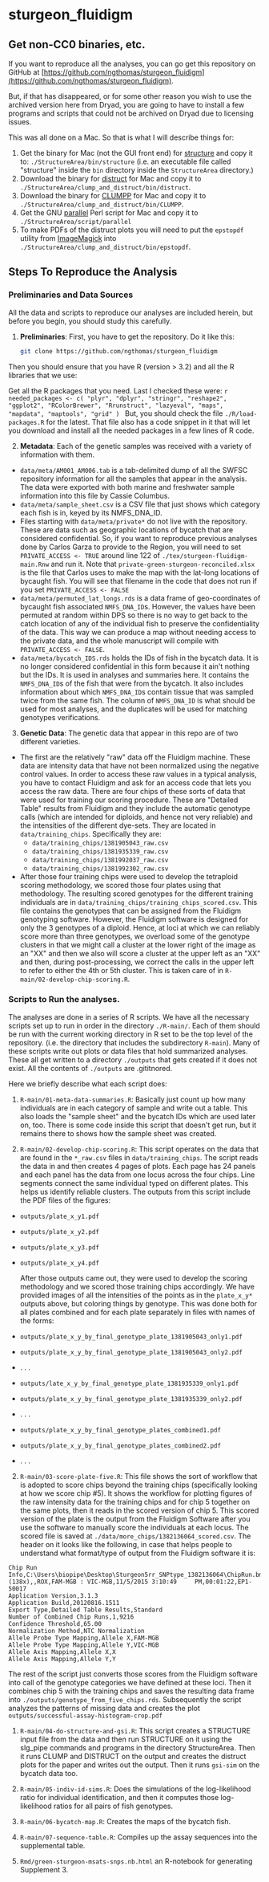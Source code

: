 # sturgeon_fluidigm


## Get non-CC0 binaries, etc.

If you want to reproduce all the analyses, you can go get this repository 
on GitHub at [https://github.com/ngthomas/sturgeon_fluidigm](https://github.com/ngthomas/sturgeon_fluidigm).

But, if that has disappeared, or for some other reason you wish to use the archived version 
here from Dryad, you are going to have to install a few programs and scripts that could 
not be archived on Dryad due to licensing issues.

This was all done on a Mac.  So that is what I will describe things for:

1. Get the binary for Mac (not the GUI front end) for [structure](http://web.stanford.edu/group/pritchardlab/structure.html)
and copy it to: `./StructureArea/bin/structure` (i.e. an executable file called "structure" inside the 
`bin` directory inside the `StructureArea` directory.)
1. Download the binary for [distruct](https://web.stanford.edu/group/rosenberglab/distructDownload.html) for Mac and 
copy it to `./StructureArea/clump_and_distruct/bin/distruct`.
1. Download the binary for [CLUMPP](https://web.stanford.edu/group/rosenberglab/clumppDownload.html) for Mac and 
copy it to `./StructureArea/clump_and_distruct/bin/CLUMPP`.
1. Get the GNU [parallel](https://www.gnu.org/software/parallel/) Perl script for Mac and copy it to 
`./StructureArea/script/parallel`
1. To make PDFs of the distruct plots you will need to put the `epstopdf` utility from [ImageMagick](https://www.imagemagick.org/script/index.php)
into `./StructureArea/clump_and_distruct/bin/epstopdf`.


## Steps To Reproduce the Analysis

### Preliminaries and Data Sources
All the data and scripts to reproduce our analyses are included herein, but
before you begin, you should study this carefully.

1. __Preliminaries__: First, you have to get the repository.  Do it like this:

    ```sh
    git clone https://github.com/ngthomas/sturgeon_fluidigm
    ```
  
  Then you should ensure that you have R (version > 3.2) and all the R libraries that we use:
  
  Get all the R packages that you need.  Last I checked these were:
    ```r
    needed_packages <- c(
        "plyr",
        "dplyr",
        "stringr",
        "reshape2",
        "ggplot2",
        "RColorBrewer",
        "Rrunstruct",
        "lazyeval",
        "maps",
        "mapdata",
        "maptools",
        "grid"
    )
    ```
    But, you should check the file `./R/load-packages.R` for the latest.  That file also has a code snippet in it that
    will let you download and install all the needed packages in a few lines of R code.
    
2. __Metadata__: Each of the genetic samples was received with a variety of information with them.
  * `data/meta/AM001_AM006.tab` is a tab-delimited dump of all the SWFSC repository information for all the samples that appear in the analysis. The data were exported with both marine and freshwater sample information into this file by Cassie Columbus.
  * `data/meta/sample_sheet.csv` is a CSV file that just shows which category each fish is in, keyed by
  its NMFS_DNA_ID.
  * Files starting with `data/meta/private*` do not live with the repository.  These are data such as geographic locations of bycatch that are considered confidential.  So, if you want to reproduce previous analyses done by Carlos Garza to provide to the Region, you will need to set `PRIVATE_ACCESS <- TRUE` around line 122 of `./tex/sturgeon-fluidigm-main.Rnw` and run it. Note that `private-green-sturgeon-reconciled.xlsx` is the file that Carlos uses to make the map with the lat-long locations of bycaught fish.  You will see that filename in the code that does not run if you set `PRIVATE_ACCESS <- FALSE`
  * `data/meta/permuted_lat_longs.rds` is a data frame of geo-coordinates of bycaught fish associated `NMFS_DNA_ID`s.  However, the values have been permuted at random within DPS so there is no way to get back to the catch location of any of the individual fish to preserve the confidentiality of the data.  This way we can produce a map without needing access to the private data, and the whole manuscript will compile with `PRIVATE_ACCESS <- FALSE`.
  * `data/meta/bycatch_IDS.rds` holds the IDs of fish in the bycatch data. It is no longer considered confidential in this form because it ain't nothing but the IDs.  It is used in analyses and summaries here.  It contains the `NMFS_DNA_ID`s of the fish that were from the bycatch. It also includes information about which `NMFS_DNA_ID`s contain tissue that was sampled twice from the same fish.  The column of `NMFS_DNA_ID` is what should be used for most analyses, and the duplicates will be used for matching genotypes verifications.
3. __Genetic Data__: The genetic data that appear in this repo are of two different varieties.  
  * The first are the relatively "raw" data off the Fluidigm machine. These data are intensity data that have not been normalized using the negative control values.  In order to access these raw values in a typical analysis, you have to contact Fluidigm and ask for an access code that lets you access the raw data. There are four chips of these sorts of data that were used for training our scoring procedure. These are "Detailed Table" results from Fluidigm and they include the automatic genotype calls (which are intended for diploids, and hence not very reliable) and the intensities of the different dye-sets. They are located in `data/training_chips`.  Specifically they are:
    - `data/training_chips/1381905043_raw.csv`
    - `data/training_chips/1381935339_raw.csv`
    - `data/training_chips/1381992037_raw.csv`
    - `data/training_chips/1381992302_raw.csv`
  * After those four training chips were used to develop the tetraploid scoring methodology, we scored those four plates using that methodology.  The resulting scored genotypes for the different training individuals are in `data/training_chips/training_chips_scored.csv`. This file contains the genotypes that can be assigned from the Fluidigm genotyping software.  However, the Fluidigm software is designed for only the 3 genotypes of a diploid.  Hence, at loci at which we can reliably score more than three genotypes, we overload some of the genotype clusters in that we might call a cluster at the lower right of the image as an "XX" and then we also will score a cluster at the upper left as an "XX" and then, during post-processing, we correct the calls in the upper left to refer to either the 4th or 5th cluster.  This is taken care of in `R-main/02-develop-chip-scoring.R`.


### Scripts to Run the analyses.

The analyses are done in a series of R scripts.  We have all the necessary scripts set up to run in 
order in the directory `./R-main/`.  Each of them should be run with the current
working directory in R set to be the top level of the repository. (i.e. the directory
that includes the subdirectory `R-main`).  Many of these scripts write out plots or data
files that hold summarized analyses.  These all get written to a directory `./outputs` that
gets created if it does not exist.  All the contents of `./outputs` are .gititnored.

Here we briefly describe what each script does:

1. `R-main/01-meta-data-summaries.R`: Basically just count up how many individuals are in each
category of sample and write out a table.  This also loads the "sample sheet" and the bycatch 
IDs which are used later on, too.  There is some code inside this script that doesn't get run,
but it remains there to shows how the sample sheet was created.

1. `R-main/02-develop-chip-scoring.R`:  This script operates on the data that are found in the `*_raw.csv` files in `data/training_chips`. The script reads the data in and then creates 4 pages of plots.  Each page has 24 panels and each panel has the data from one locus across the four chips. Line segments connect the same individual typed on different plates.  This helps us identify reliable clusters. The outputs from this script include the PDF files of the figures:
  - `outputs/plate_x_y1.pdf`
  - `outputs/plate_x_y2.pdf`
  - `outputs/plate_x_y3.pdf`
  - `outputs/plate_x_y4.pdf`

    After those outputs came out, they were used to develop the scoring methodology and we scored those training chips accordingly. We have provided images of all the intensities of the points as in the `plate_x_y*` outputs above, but coloring things by genotype.  This was done both for all plates combined and for each plate separately in files with names of the forms:
  - `outputs/plate_x_y_by_final_genotype_plate_1381905043_only1.pdf`
  - `outputs/plate_x_y_by_final_genotype_plate_1381905043_only2.pdf`
  -  . . . 
  - `outputs/late_x_y_by_final_genotype_plate_1381935339_only1.pdf`
  - `outputs/plate_x_y_by_final_genotype_plate_1381935339_only2.pdf`
  -  . . .
  -  `outputs/plate_x_y_by_final_genotype_plates_combined1.pdf`
  -  `outputs/plate_x_y_by_final_genotype_plates_combined2.pdf`
  -  . . .

2. `R-main/03-score-plate-five.R`: This file shows the sort of workflow that is adopted to score chips beyond the training chips (specifically looking at how we score chip #5).  It shows the workflow for plotting figures of the raw intensity data for the training chips and for chip 5 together on the same plots, then it reads in the scored version of chip 5.  This scored version of the plate is the output from the Fluidigm Software after you use the software to manually score the individuals at each locus.  The scored file is saved at `./data/more_chips/1382136064_scored.csv`.  The header on it looks like the following, in case that helps people to understand what format/type of output from the Fluidigm software it is:

  ```
  Chip Run Info,C:\Users\biopipe\Desktop\Sturgeon5rr_SNPtype_1382136064\ChipRun.bml,1382136064,96.96 (138x),,ROX,FAM-MGB : VIC-MGB,11/5/2015 3:10:49     PM,00:01:22,EP1-50017
  Application Version,3.1.3
  Application Build,20120816.1511
  Export Type,Detailed Table Results,Standard
  Number of Combined Chip Runs,1,9216
  Confidence Threshold,65.00
  Normalization Method,NTC Normalization
  Allele Probe Type Mapping,Allele X,FAM-MGB
  Allele Probe Type Mapping,Allele Y,VIC-MGB
  Allele Axis Mapping,Allele X,X
  Allele Axis Mapping,Allele Y,Y
  ```
  
  The rest of the script just converts those scores from the Fluidigm software into call of the genotype categories we have defined at these loci. Then it combines chip 5 with the training chips and saves the resulting data frame into `./outputs/genotype_from_five_chips.rds`.  Subsequently the script analyzes the patterns of missing data and creates the plot `outputs/successful-assay-histogram-crop.pdf`

1. `R-main/04-do-structure-and-gsi.R`:  This script creates a STRUCTURE input file from the data and then run STRUCTURE on it using the slg_pipe commands and programs in the directory StructureArea.  Then it runs CLUMP and DISTRUCT on the output and creates the distruct plots for the paper and writes out the output.  Then it runs `gsi-sim` on the bycatch data too.  

1. `R-main/05-indiv-id-sims.R`: Does the simulations of the log-likelihood ratio for individual identification, and then it computes those log-likelihood ratios for all pairs of fish genotypes.

1. `R-main/06-bycatch-map.R`: Creates the maps of the bycatch fish.  

1. `R-main/07-sequence-table.R`: Compiles up the assay sequences into the supplemental table.

1. `Rmd/green-sturgeon-msats-snps.nb.html` an R-notebook for generating Supplement 3.
